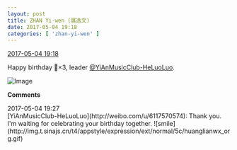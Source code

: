 ```yaml
---
layout: post
title: ZHAN Yi-wen (展逸文)
date: 2017-05-04 19:18
categories: [ 'zhan-yi-wen' ]
---
```


<div class="weibo-info">
  <a href="http://weibo.com/6108090526/F18JndSXt">2017-05-04 19:18</a>
</div>

Happy birthday :birthday:×3, leader [@YiAnMusicClub-HeLuoLuo](http://weibo.com/u/6117570574).

<!-- more -->

![Image](https://wx1.sinaimg.cn/mw690/006FmVn8ly1ff9jqiby47j30ku0rsn1a.jpg)

**Comments**

<div class="weibo-info">2017-05-04 19:27</div>
[YiAnMusicClub-HeLuoLuo](http://weibo.com/u/6117570574): Thank you. I'm waiting for celebrating your birthday together. ![smile](http://img.t.sinajs.cn/t4/appstyle/expression/ext/normal/5c/huanglianwx_org.gif)
